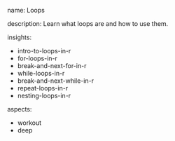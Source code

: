 name: Loops

description: Learn what loops are and how to use them.

insights:
  - intro-to-loops-in-r
  - for-loops-in-r
  - break-and-next-for-in-r
  - while-loops-in-r
  - break-and-next-while-in-r
  - repeat-loops-in-r
  - nesting-loops-in-r

aspects:
  - workout
  - deep